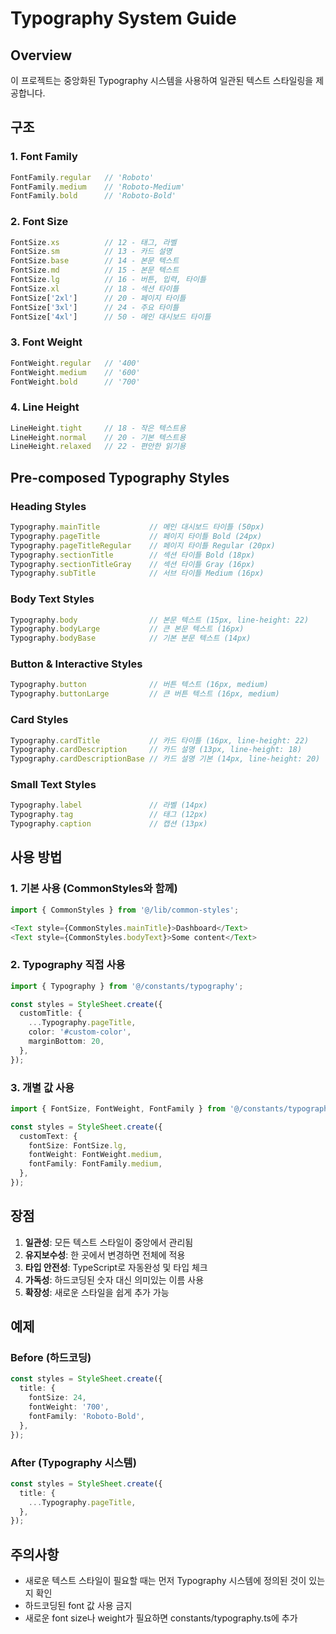 # Typography System Guide

## Overview
이 프로젝트는 중앙화된 Typography 시스템을 사용하여 일관된 텍스트 스타일링을 제공합니다.

## 구조

### 1. Font Family
```typescript
FontFamily.regular   // 'Roboto'
FontFamily.medium    // 'Roboto-Medium'
FontFamily.bold      // 'Roboto-Bold'
```

### 2. Font Size
```typescript
FontSize.xs          // 12 - 태그, 라벨
FontSize.sm          // 13 - 카드 설명
FontSize.base        // 14 - 본문 텍스트
FontSize.md          // 15 - 본문 텍스트
FontSize.lg          // 16 - 버튼, 입력, 타이틀
FontSize.xl          // 18 - 섹션 타이틀
FontSize['2xl']      // 20 - 페이지 타이틀
FontSize['3xl']      // 24 - 주요 타이틀
FontSize['4xl']      // 50 - 메인 대시보드 타이틀
```

### 3. Font Weight
```typescript
FontWeight.regular   // '400'
FontWeight.medium    // '600'
FontWeight.bold      // '700'
```

### 4. Line Height
```typescript
LineHeight.tight     // 18 - 작은 텍스트용
LineHeight.normal    // 20 - 기본 텍스트용
LineHeight.relaxed   // 22 - 편안한 읽기용
```

## Pre-composed Typography Styles

### Heading Styles
```typescript
Typography.mainTitle           // 메인 대시보드 타이틀 (50px)
Typography.pageTitle           // 페이지 타이틀 Bold (24px)
Typography.pageTitleRegular    // 페이지 타이틀 Regular (20px)
Typography.sectionTitle        // 섹션 타이틀 Bold (18px)
Typography.sectionTitleGray    // 섹션 타이틀 Gray (16px)
Typography.subTitle            // 서브 타이틀 Medium (16px)
```

### Body Text Styles
```typescript
Typography.body                // 본문 텍스트 (15px, line-height: 22)
Typography.bodyLarge           // 큰 본문 텍스트 (16px)
Typography.bodyBase            // 기본 본문 텍스트 (14px)
```

### Button & Interactive Styles
```typescript
Typography.button              // 버튼 텍스트 (16px, medium)
Typography.buttonLarge         // 큰 버튼 텍스트 (16px, medium)
```

### Card Styles
```typescript
Typography.cardTitle           // 카드 타이틀 (16px, line-height: 22)
Typography.cardDescription     // 카드 설명 (13px, line-height: 18)
Typography.cardDescriptionBase // 카드 설명 기본 (14px, line-height: 20)
```

### Small Text Styles
```typescript
Typography.label               // 라벨 (14px)
Typography.tag                 // 태그 (12px)
Typography.caption             // 캡션 (13px)
```

## 사용 방법

### 1. 기본 사용 (CommonStyles와 함께)
```typescript
import { CommonStyles } from '@/lib/common-styles';

<Text style={CommonStyles.mainTitle}>Dashboard</Text>
<Text style={CommonStyles.bodyText}>Some content</Text>
```

### 2. Typography 직접 사용
```typescript
import { Typography } from '@/constants/typography';

const styles = StyleSheet.create({
  customTitle: {
    ...Typography.pageTitle,
    color: '#custom-color',
    marginBottom: 20,
  },
});
```

### 3. 개별 값 사용
```typescript
import { FontSize, FontWeight, FontFamily } from '@/constants/typography';

const styles = StyleSheet.create({
  customText: {
    fontSize: FontSize.lg,
    fontWeight: FontWeight.medium,
    fontFamily: FontFamily.medium,
  },
});
```

## 장점

1. **일관성**: 모든 텍스트 스타일이 중앙에서 관리됨
2. **유지보수성**: 한 곳에서 변경하면 전체에 적용
3. **타입 안전성**: TypeScript로 자동완성 및 타입 체크
4. **가독성**: 하드코딩된 숫자 대신 의미있는 이름 사용
5. **확장성**: 새로운 스타일을 쉽게 추가 가능

## 예제

### Before (하드코딩)
```typescript
const styles = StyleSheet.create({
  title: {
    fontSize: 24,
    fontWeight: '700',
    fontFamily: 'Roboto-Bold',
  },
});
```

### After (Typography 시스템)
```typescript
const styles = StyleSheet.create({
  title: {
    ...Typography.pageTitle,
  },
});
```

## 주의사항

- 새로운 텍스트 스타일이 필요할 때는 먼저 Typography 시스템에 정의된 것이 있는지 확인
- 하드코딩된 font 값 사용 금지
- 새로운 font size나 weight가 필요하면 constants/typography.ts에 추가


